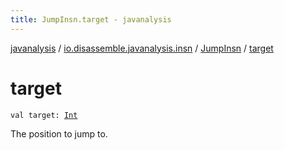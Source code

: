 ```yaml
---
title: JumpInsn.target - javanalysis
---
```


[javanalysis](../../index.html) / [io.disassemble.javanalysis.insn](../index.html) / [JumpInsn](index.html) / [target](./target.html)

# target

`val target: `[`Int`](https://kotlinlang.org/api/latest/jvm/stdlib/kotlin/-int/index.html)

The position to jump to.

